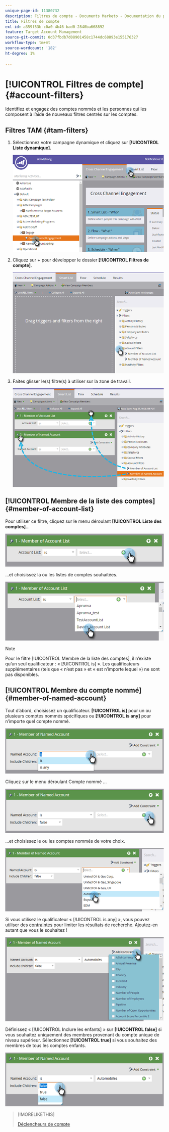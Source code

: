 ```yaml
---
unique-page-id: 11380732
description: Filtres de compte - Documents Marketo - Documentation du produit
title: Filtres de compte
exl-id: a359f53b-c0a0-4b46-bad0-2840ba668892
feature: Target Account Management
source-git-commit: 0d37fbdb7d08901458c1744dc68893e155176327
workflow-type: tm+mt
source-wordcount: '182'
ht-degree: 1%

---
```


# [!UICONTROL Filtres de compte] {#account-filters}

Identifiez et engagez des comptes nommés et les personnes qui les composent à l’aide de nouveaux filtres centrés sur les comptes.

## Filtres TAM {#tam-filters}

1. Sélectionnez votre campagne dynamique et cliquez sur **[!UICONTROL Liste dynamique]**.

   ![](assets/one.png)

1. Cliquez sur **+** pour développer le dossier **[!UICONTROL Filtres de compte]**.

   ![](assets/two.png)

1. Faites glisser le(s) filtre(s) à utiliser sur la zone de travail.

   ![](assets/three.png)

## [!UICONTROL Membre de la liste des comptes] {#member-of-account-list}

Pour utiliser ce filtre, cliquez sur le menu déroulant **[!UICONTROL Liste des comptes]**...

![](assets/four.png)

...et choisissez la ou les listes de comptes souhaitées.

![](assets/five.png)

>[!NOTE]
>
>Pour le filtre [!UICONTROL Membre de la liste des comptes], il n’existe qu’un seul qualificateur : « [!UICONTROL is] ». Les qualificateurs supplémentaires (tels que « n’est pas » et « est n’importe lequel ») ne sont pas disponibles.

## [!UICONTROL Membre du compte nommé] {#member-of-named-account}

Tout d’abord, choisissez un qualificateur. **[!UICONTROL is]** pour un ou plusieurs comptes nommés spécifiques ou **[!UICONTROL is any]** pour n’importe quel compte nommé.

![](assets/six.png)

Cliquez sur le menu déroulant Compte nommé ...

![](assets/seven.png)

...et choisissez le ou les comptes nommés de votre choix.

![](assets/eight.png)

Si vous utilisez le qualificateur « [!UICONTROL is any] », vous pouvez utiliser des [contraintes](/help/marketo/product-docs/core-marketo-concepts/smart-lists-and-static-lists/using-smart-lists/add-a-constraint-to-a-smart-list-filter.md) pour limiter les résultats de recherche. Ajoutez-en autant que vous le souhaitez !

![](assets/nine.png)

Définissez « [!UICONTROL Inclure les enfants] » sur **[!UICONTROL false]** si vous souhaitez uniquement des membres provenant du compte unique de niveau supérieur. Sélectionnez **[!UICONTROL true]** si vous souhaitez des membres de tous les comptes enfants.

![](assets/ten.png)

>[!MORELIKETHIS]
>
>[Déclencheurs de compte](/help/marketo/product-docs/target-account-management/engage/account-triggers.md)
